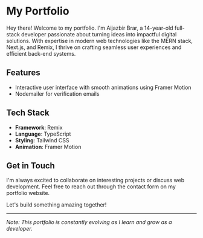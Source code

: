 # My Portfolio

Hey there! Welcome to my portfolio. I'm Aijazbir Brar, a 14-year-old full-stack developer passionate about turning ideas into impactful digital solutions. With expertise in modern web technologies like the MERN stack, Next.js, and Remix, I thrive on crafting seamless user experiences and efficient back-end systems.

## Features

* Interactive user interface with smooth animations using Framer Motion
* Nodemailer for verification emails

## Tech Stack

* **Framework**: Remix
* **Language**: TypeScript
* **Styling**: Tailwind CSS
* **Animation**: Framer Motion

## Get in Touch

I'm always excited to collaborate on interesting projects or discuss web development. Feel free to reach out through the contact form on my portfolio website.

Let's build something amazing together! 

---
*Note: This portfolio is constantly evolving as I learn and grow as a developer.*
